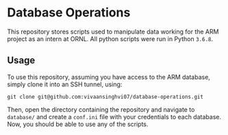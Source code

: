 # Database Operations

This repository stores scripts used to manipulate data working for the ARM project as an intern at ORNL. All python scripts were run in Python `3.6.8`.

## Usage

To use this repository, assuming you have access to the ARM database, simply clone it into an SSH tunnel, using:

```
git clone git@github.com:vivaansinghvi07/database-operations.git
```

Then, open the directory containing the repository and navigate to `database/` and create a `conf.ini` file with your credentials to each database. Now, you should be able to use any of the scripts.
